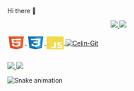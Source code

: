 Hi there 👋

<div align="center">
  <a href="https://github.com/celinxt">
  <img width="42%" src="https://github-readme-stats.vercel.app/api?username=celinxt&show_icons=true&theme=react&include_all_commits=true&count_private=true"/>
  <img width="50%" src="https://github-readme-stats.vercel.app/api/top-langs/?username=celinxt&layout=compact&langs_count=7&theme=react"/>
</div>
<div style="display: inline_block"><br>
  <img align="center" alt="Celin-HTML" height="30" width="40" src="https://raw.githubusercontent.com/devicons/devicon/master/icons/html5/html5-original.svg">
  <img align="center" alt="Celin-CSS" height="30" width="40" src="https://raw.githubusercontent.com/devicons/devicon/master/icons/css3/css3-original.svg">
  <img align="center" alt="Celin-Js" height="30" width="40" src="https://raw.githubusercontent.com/devicons/devicon/master/icons/javascript/javascript-plain.svg">
  <img align="center" alt="Celin-Git" height="30" width="40" src="https://cdn.jsdelivr.net/gh/devicons/devicon/icons/git/git-original.svg">
</div>
  
  ##
  
  
 <a href = "mailto:marceloalphawolf@gmail.com">
   <img src="https://img.shields.io/badge/-Gmail-%23333?style=for-the-badge&logo=gmail&logoColor=white" target="_blank">
 </a>
 <a href="https://www.linkedin.com/in/marcelo-f-a62a51212/" target="_blank">
   <img src="https://img.shields.io/badge/-LinkedIn-%230077B5?style=for-the-badge&logo=linkedin&logoColor=white" target="_blank">
 </a> 
 
  ![Snake animation](https://github.com/celinxt/celinxt/blob/output/github-contribution-grid-snake.svg)
 
</div>
